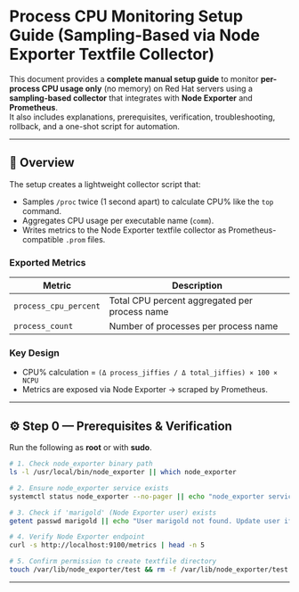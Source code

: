 
# Process CPU Monitoring Setup Guide (Sampling-Based via Node Exporter Textfile Collector)

This document provides a **complete manual setup guide** to monitor **per-process CPU usage only** (no memory) on Red Hat servers using a **sampling-based collector** that integrates with **Node Exporter** and **Prometheus**.  
It also includes explanations, prerequisites, verification, troubleshooting, rollback, and a one-shot script for automation.

---

## 🧩 Overview

The setup creates a lightweight collector script that:
- Samples `/proc` twice (1 second apart) to calculate CPU% like the `top` command.
- Aggregates CPU usage per executable name (`comm`).
- Writes metrics to the Node Exporter textfile collector as Prometheus-compatible `.prom` files.

### **Exported Metrics**
| Metric | Description |
|--------|--------------|
| `process_cpu_percent` | Total CPU percent aggregated per process name |
| `process_count` | Number of processes per process name |

### **Key Design**
- CPU% calculation = `(Δ process_jiffies / Δ total_jiffies) × 100 × NCPU`
- Metrics are exposed via Node Exporter → scraped by Prometheus.

---

## ⚙️ Step 0 — Prerequisites & Verification

Run the following as **root** or with **sudo**.

```bash
# 1. Check node_exporter binary path
ls -l /usr/local/bin/node_exporter || which node_exporter

# 2. Ensure node_exporter service exists
systemctl status node_exporter --no-pager || echo "node_exporter service not found!"

# 3. Check if 'marigold' (Node Exporter user) exists
getent passwd marigold || echo "User marigold not found. Update user if needed."

# 4. Verify Node Exporter endpoint
curl -s http://localhost:9100/metrics | head -n 5

# 5. Confirm permission to create textfile directory
touch /var/lib/node_exporter/test && rm -f /var/lib/node_exporter/test
```

---
